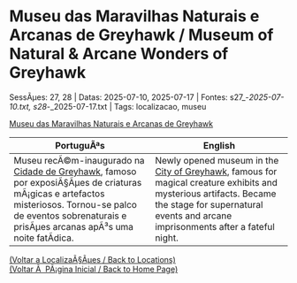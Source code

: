 ﻿
# Museu das Maravilhas Naturais e Arcanas de Greyhawk / Museum of Natural & Arcane Wonders of Greyhawk

SessÃµes: 27, 28 | Datas: 2025-07-10, 2025-07-17 | Fontes: s27_-_2025-07-10.txt, s28_-_2025-07-17.txt | Tags: localizacao, museu

[Museu das Maravilhas Naturais e Arcanas de Greyhawk](museu_das_maravilhas_naturais_e_arcanas_de_greyhawk.png)

| PortuguÃªs | English |
|-----------|---------|
| Museu recÃ©m-inaugurado na [Cidade de Greyhawk](cidade_de_greyhawk.md), famoso por exposiÃ§Ãµes de criaturas mÃ¡gicas e artefactos misteriosos. Tornou-se palco de eventos sobrenaturais e prisÃµes arcanas apÃ³s uma noite fatÃ­dica. | Newly opened museum in the [City of Greyhawk](cidade_de_greyhawk.md), famous for magical creature exhibits and mysterious artifacts. Became the stage for supernatural events and arcane imprisonments after a fateful night. |

[(Voltar a LocalizaÃ§Ãµes / Back to Locations)](localizacoes.md)  
[(Voltar Ã  PÃ¡gina Inicial / Back to Home Page)](../../home.md)


























